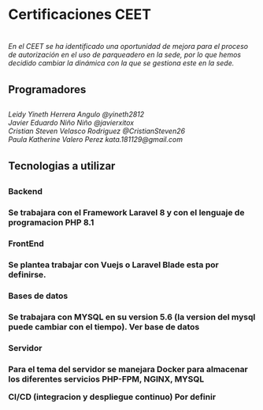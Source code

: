 <h1>Certificaciones CEET<h1>
  
<h6>En el CEET se ha identificado una oportunidad de mejora para el proceso de autorización en el uso de parqueadero en la sede, por lo que hemos decidido cambiar la dinámica con la que se gestiona este en la sede.<h6>

<h2>Programadores<h2>
  
<h6>Leidy Yineth Herrera Angulo @yineth2812<br>
  Javier Eduardo Niño Niño @javierxitox<br>
  Cristian Steven Velasco Rodriguez @CristianSteven26<br>
  Paula Katherine Valero Perez kata.181129@gmail.com<h6>

  
 <h2>Tecnologias a utilizar<h2>
   
   
<h3>Backend<h3>
Se trabajara con el Framework Laravel 8 y con el lenguaje de programacion PHP 8.1

<h3>FrontEnd<h3>
Se plantea trabajar con Vuejs o Laravel Blade esta por definirse.

<h3>Bases de datos<h3>
Se trabajara con MYSQL en su version 5.6 (la version del mysql puede cambiar con el tiempo). Ver base de datos

<h3>Servidor<h3>
Para el tema del servidor se manejara Docker para almacenar los diferentes servicios PHP-FPM, NGINX, MYSQL

CI/CD (integracion y despliegue continuo)
Por definir
